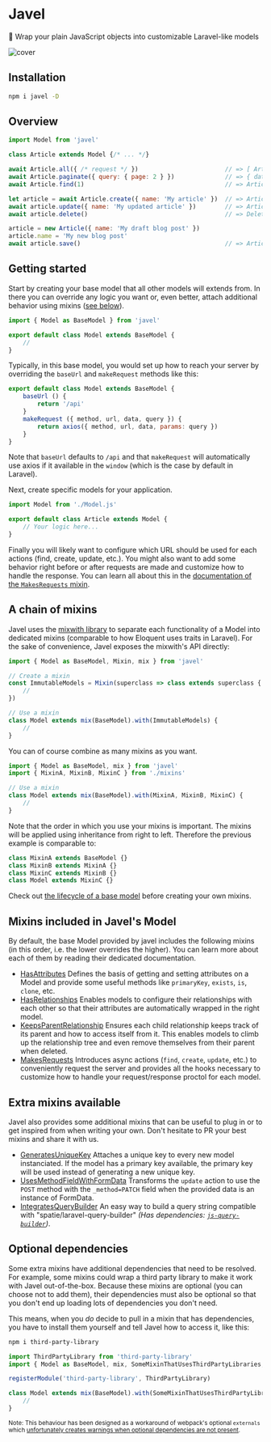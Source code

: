 # Javel
🎁 Wrap your plain JavaScript objects into customizable Laravel-like models

![cover](https://user-images.githubusercontent.com/3642397/52560981-55702e80-2dfa-11e9-979f-179e7fccadde.png)

## Installation

```sh
npm i javel -D
```

## Overview

```js
import Model from 'javel'

class Article extends Model {/* ... */}

await Article.all({ /* request */ })                        // => [ Article* ]
await Article.paginate({ query: { page: 2 } })              // => { data: [ Article* ], current_page: 2, ... }
await Article.find(1)                                       // => Article { id: 1, ... }

let article = await Article.create({ name: 'My article' })  // => Article { id: 2, name: 'My article' }
await article.update({ name: 'My updated article' })        // => Article { id: 2, name: 'My updated article' }
await article.delete()                                      // => Deleted from the server

article = new Article({ name: 'My draft blog post' })
article.name = 'My new blog post'
await article.save()                                        // => Article { id: 3, name: 'My new blog post', ... }
```

## Getting started

Start by creating your base model that all other models will extends from. In there you can override any logic you want or, even better, attach additional behavior using mixins ([see below](#a-chain-of-mixins)).

```js
import { Model as BaseModel } from 'javel'

export default class Model extends BaseModel {
    //
}
```

Typically, in this base model, you would set up how to reach your server by overriding the `baseUrl` and `makeRequest` methods like this:

```js
export default class Model extends BaseModel {
    baseUrl () {
        return '/api'
    }
    makeRequest ({ method, url, data, query }) {
        return axios({ method, url, data, params: query })
    }
}
```

Note that `baseUrl` defaults to `/api` and that `makeRequest` will automatically use axios if it available in the `window` (which is the case by default in Laravel).

Next, create specific models for your application.

```js
import Model from './Model.js'

export default class Article extends Model {
    // Your logic here...
}
```

Finally you will likely want to configure which URL should be used for each actions (find, create, update, etc.). You might also want to add some behavior right before or after requests are made and customize how to handle the response. You can learn all about this in the [documentation of the `MakesRequests` mixin](docs/MakesRequests.md).

## A chain of mixins

Javel uses the [mixwith library](https://github.com/justinfagnani/mixwith.js) to separate each functionality of a Model into dedicated mixins (comparable to how Eloquent uses traits in Laravel). For the sake of convenience, Javel exposes the mixwith's API directly:

```js
import { Model as BaseModel, Mixin, mix } from 'javel'

// Create a mixin
const ImmutableModels = Mixin(superclass => class extends superclass {
    //
})

// Use a mixin
class Model extends mix(BaseModel).with(ImmutableModels) {
    //
}
```

You can of course combine as many mixins as you want.

```js
import { Model as BaseModel, mix } from 'javel'
import { MixinA, MixinB, MixinC } from './mixins'

// Use a mixin
class Model extends mix(BaseModel).with(MixinA, MixinB, MixinC) {
    //
}
```

Note that the order in which you use your mixins is important. The mixins will be applied using inheritance from right to left. Therefore the previous example is comparable to:

```js
class MixinA extends BaseModel {}
class MixinB extends MixinA {}
class MixinC extends MixinB {}
class Model extends MixinC {}
```

Check out [the lifecycle of a base model](docs/lifecycle.md) before creating your own mixins.

## Mixins included in Javel's Model

By default, the base Model provided by javel includes the following mixins (in this order, i.e. the lower overrides the higher). You can learn more about each of them by reading their dedicated documentation.

- [HasAttributes](docs/HasAttributes.md) Defines the basis of getting and setting attributes on a Model and provide some useful methods like `primaryKey`, `exists`, `is`, `clone`, etc.
- [HasRelationships](docs/HasRelationships.md) Enables models to configure their relationships with each other so that their attributes are automatically wrapped in the right model.
- [KeepsParentRelationship](docs/KeepsParentRelationship.md) Ensures each child relationship keeps track of its parent and how to access itself from it. This enables models to climb up the relationship tree and even remove themselves from their parent when deleted.
- [MakesRequests](docs/MakesRequests.md) Introduces async actions (`find`, `create`, `update`, etc.) to conveniently request the server and provides all the hooks necessary to customize how to handle your request/response proctol for each model.


## Extra mixins available

Javel also provides some additional mixins that can be useful to plug in or to get inspired from when writing your own. Don't hesitate to PR your best mixins and share it with us.

- [GeneratesUniqueKey](docs/GeneratesUniqueKey.md) Attaches a unique key to every new model instanciated. If the model has a primary key available, the primary key will be used instead of generating a new unique key.
- [UsesMethodFieldWithFormData](docs/UsesMethodFieldWithFormData.md) Transforms the `update` action to use the `POST` method with the `_method=PATCH` field when the provided data is an instance of FormData.
- [IntegratesQueryBuilder](docs/IntegratesQueryBuilder.md) An easy way to build a query string compatible with "spatie/laravel-query-builder" *(Has dependencies: [`js-query-builder`](https://github.com/coderello/js-query-builder))*.

## Optional dependencies

Some extra mixins have additional dependencies that need to be resolved. For example, some mixins could wrap a third party library to make it work with Javel out-of-the-box. Because these mixins are optional (you can choose not to add them), their dependencies must also be optional so that you don't end up loading lots of dependencies you don't need.

This means, when you *do* decide to pull in a mixin that has dependencies, you have to install them yourself and tell Javel how to access it, like this:

```sh
npm i third-party-library
```

```js
import ThirdPartyLibrary from 'third-party-library'
import { Model as BaseModel, mix, SomeMixinThatUsesThirdPartyLibraries, registerModule } from 'javel'

registerModule('third-party-library', ThirdPartyLibrary)

class Model extends mix(BaseModel).with(SomeMixinThatUsesThirdPartyLibraries) {
    //
}
```

<small>Note: This behaviour has been designed as a workaround of webpack's optional `externals` which [unfortunately creates warnings when optional dependencies are not present](https://github.com/webpack/webpack/issues/7713#issuecomment-467888437).</small>
